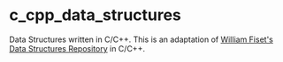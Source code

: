 # c_cpp_data_structures
Data Structures written in C/C++. This is an adaptation of [William Fiset's Data Structures Repository](https://github.com/williamfiset/DEPRECATED-data-structures) in C/C++.